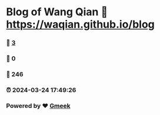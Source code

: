 # Blog of Wang Qian :link: https://waqian.github.io/blog 
### :page_facing_up: [3](https://waqian.github.io/blog/tag.html) 
### :speech_balloon: 0 
### :hibiscus: 246 
### :alarm_clock: 2024-03-24 17:49:26 
### Powered by :heart: [Gmeek](https://github.com/Meekdai/Gmeek)
